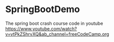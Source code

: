 # SpringBootDemo
The spring boot crash course code in youtube
https://www.youtube.com/watch?v=vtPkZShrvXQ&ab_channel=freeCodeCamp.org
